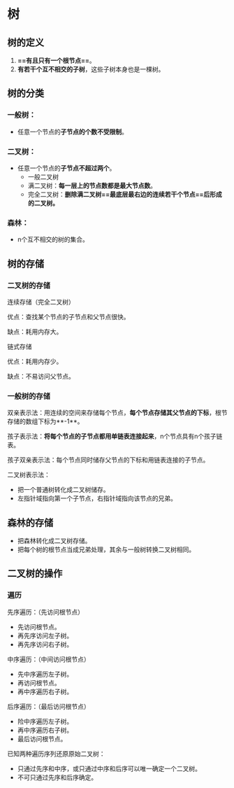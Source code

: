# 树

## 树的定义

1. **==有且只有一个根节点==**。
2. **有若干个互不相交的子树**，这些子树本身也是一棵树。

## 树的分类

### 一般树：

+ 任意一个节点的**子节点的个数不受限制**。

### 二叉树：

+ 任意一个节点的**子节点不超过两个**。
	+ 一般二叉树
	+ 满二叉树：**每一层上的节点数都是最大节点数**。
	+ 完全二叉树：**删除满二叉树==最底层最右边的连续若干个节点==后形成的二叉树。**

### 森林：

+ n个互不相交的树的集合。

## 树的存储

### 二叉树的存储

连续存储（完全二叉树）

优点：查找某个节点的子节点和父节点很快。

缺点：耗用内存大。

链式存储

优点：耗用内存少。

缺点：不易访问父节点。

### 一般树的存储

双亲表示法：用连续的空间来存储每个节点，**每个节点存储其父节点的下标**，根节存储的数组下标为**-1**。

孩子表示法：**将每个节点的子节点都用单链表连接起来**，n个节点具有n个孩子链表。

孩子双亲表示法：每个节点同时储存父节点的下标和用链表连接的子节点。

二叉树表示法：

+ 把一个普通树转化成二叉树储存。
+ 左指针域指向第一个子节点，右指针域指向该节点的兄弟。

## 森林的存储

+ 把森林转化成二叉树存储。
+ 把每个树的根节点当成兄弟处理，其余与一般树转换二叉树相同。

## 二叉树的操作

### 遍历

先序遍历：（先访问根节点）

+ 先访问根节点。
+ 再先序访问左子树。
+ 再先序访问右子树。

中序遍历：（中间访问根节点）

+ 先中序遍历左子树。
+ 再访问根节点。
+ 再中序遍历右子树。

后序遍历：（最后访问根节点）

+ 险中序遍历左子树。
+ 再中序遍历右子树。
+ 最后访问根节点。

已知两种遍历序列还原原始二叉树：

+ 只通过先序和中序，或只通过中序和后序可以唯一确定一个二叉树。
+ 不可只通过先序和后序确定。